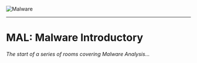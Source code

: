 ![Malware](https://i.ibb.co/Y0NY521/AVG-SIGNAL-What-is-Malware-620x300-2.webp "Malware")

------------

# MAL: Malware Introductory

###### The start of a series of rooms covering Malware Analysis...
